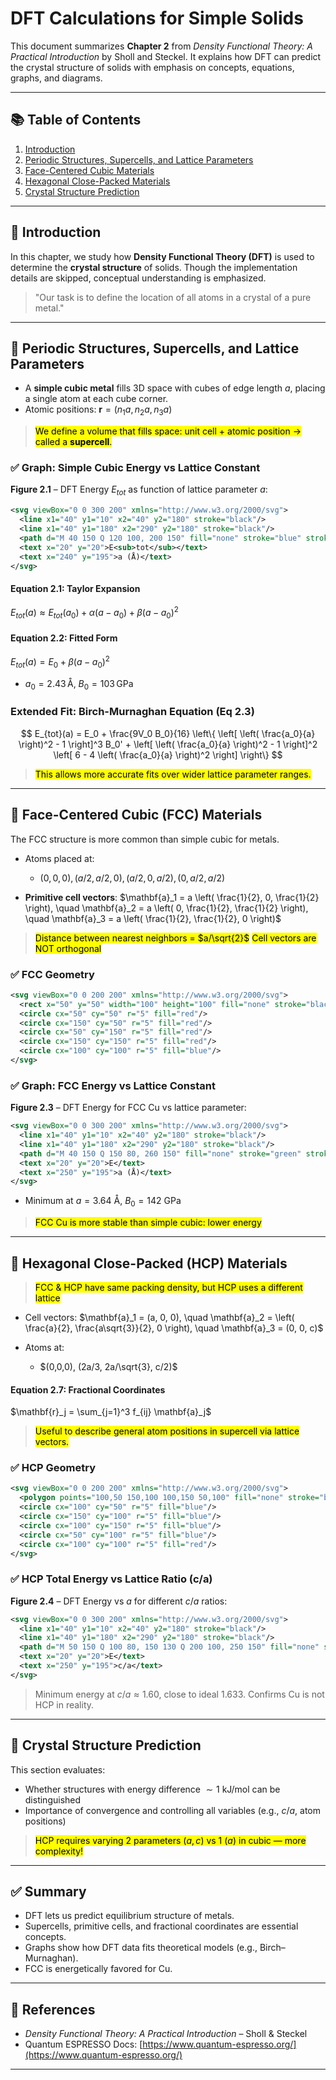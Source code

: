 # DFT Calculations for Simple Solids

This document summarizes **Chapter 2** from *Density Functional Theory: A Practical Introduction* by Sholl and Steckel. It explains how DFT can predict the crystal structure of solids with emphasis on concepts, equations, graphs, and diagrams.

---

## 📚 Table of Contents

1. [Introduction](#introduction)
2. [Periodic Structures, Supercells, and Lattice Parameters](#periodic-structures-supercells-and-lattice-parameters)
3. [Face-Centered Cubic Materials](#face-centered-cubic-materials)
4. [Hexagonal Close-Packed Materials](#hexagonal-close-packed-materials)
5. [Crystal Structure Prediction](#crystal-structure-prediction)

---

## 🔹 Introduction

In this chapter, we study how **Density Functional Theory (DFT)** is used to determine the **crystal structure** of solids. Though the implementation details are skipped, conceptual understanding is emphasized.

> "Our task is to define the location of all atoms in a crystal of a pure metal."

---

## 🔹 Periodic Structures, Supercells, and Lattice Parameters

* A **simple cubic metal** fills 3D space with cubes of edge length $a$, placing a single atom at each cube corner.
* Atomic positions: $\mathbf{r} = (n_1 a, n_2 a, n_3 a)$

> <mark>We define a volume that fills space: unit cell + atomic position → called a **supercell**.</mark>

### ✅ Graph: Simple Cubic Energy vs Lattice Constant

**Figure 2.1** – DFT Energy $E_{tot}$ as function of lattice parameter $a$:

```svg
<svg viewBox="0 0 300 200" xmlns="http://www.w3.org/2000/svg">
  <line x1="40" y1="10" x2="40" y2="180" stroke="black"/>
  <line x1="40" y1="180" x2="290" y2="180" stroke="black"/>
  <path d="M 40 150 Q 120 100, 200 150" fill="none" stroke="blue" stroke-width="2"/>
  <text x="20" y="20">E<sub>tot</sub></text>
  <text x="240" y="195">a (Å)</text>
</svg>
```

#### Equation 2.1: Taylor Expansion

$E_{tot}(a) \approx E_{tot}(a_0) + \alpha(a - a_0) + \beta(a - a_0)^2$

#### Equation 2.2: Fitted Form

$E_{tot}(a) = E_0 + \beta (a - a_0)^2$

* $a_0 = 2.43 \, \text{Å}$, $B_0 = 103 \, \text{GPa}$

### Extended Fit: Birch-Murnaghan Equation (Eq 2.3)

$$
E_{tot}(a) = E_0 + \frac{9V_0 B_0}{16} \left\{ \left[ \left( \frac{a_0}{a} \right)^2 - 1 \right]^3 B_0' + \left[ \left( \frac{a_0}{a} \right)^2 - 1 \right]^2 \left[ 6 - 4 \left( \frac{a_0}{a} \right)^2 \right] \right\}
$$

> <mark>This allows more accurate fits over wider lattice parameter ranges.</mark>

---

## 🔹 Face-Centered Cubic (FCC) Materials

The FCC structure is more common than simple cubic for metals.

* Atoms placed at:

  * $(0,0,0), (a/2,a/2,0), (a/2,0,a/2), (0,a/2,a/2)$
* **Primitive cell vectors**:
  $\mathbf{a}_1 = a \left( \frac{1}{2}, 0, \frac{1}{2} \right), \quad \mathbf{a}_2 = a \left( 0, \frac{1}{2}, \frac{1}{2} \right), \quad \mathbf{a}_3 = a \left( \frac{1}{2}, \frac{1}{2}, 0 \right)$

> <mark>Distance between nearest neighbors = $a/\sqrt{2}$</mark> <mark>Cell vectors are NOT orthogonal</mark>

### ✅ FCC Geometry

```svg
<svg viewBox="0 0 200 200" xmlns="http://www.w3.org/2000/svg">
  <rect x="50" y="50" width="100" height="100" fill="none" stroke="black"/>
  <circle cx="50" cy="50" r="5" fill="red"/>
  <circle cx="150" cy="50" r="5" fill="red"/>
  <circle cx="50" cy="150" r="5" fill="red"/>
  <circle cx="150" cy="150" r="5" fill="red"/>
  <circle cx="100" cy="100" r="5" fill="blue"/>
</svg>
```

### ✅ Graph: FCC Energy vs Lattice Constant

**Figure 2.3** – DFT Energy for FCC Cu vs lattice parameter:

```svg
<svg viewBox="0 0 300 200" xmlns="http://www.w3.org/2000/svg">
  <line x1="40" y1="10" x2="40" y2="180" stroke="black"/>
  <line x1="40" y1="180" x2="290" y2="180" stroke="black"/>
  <path d="M 40 150 Q 150 80, 260 150" fill="none" stroke="green" stroke-width="2"/>
  <text x="20" y="20">E</text>
  <text x="250" y="195">a (Å)</text>
</svg>
```

* Minimum at $a = 3.64 \text{ Å}$, $B_0 = 142 \text{ GPa}$

> <mark>FCC Cu is more stable than simple cubic: lower energy</mark>

---

## 🔹 Hexagonal Close-Packed (HCP) Materials

> <mark>FCC & HCP have same packing density, but HCP uses a different lattice</mark>

* Cell vectors:
  $\mathbf{a}_1 = (a, 0, 0), \quad \mathbf{a}_2 = \left( \frac{a}{2}, \frac{a\sqrt{3}}{2}, 0 \right), \quad \mathbf{a}_3 = (0, 0, c)$
* Atoms at:

  * $(0,0,0), (2a/3, 2a/\sqrt{3}, c/2)$

#### Equation 2.7: Fractional Coordinates

$\mathbf{r}_j = \sum_{j=1}^3 f_{ij} \mathbf{a}_j$

> <mark>Useful to describe general atom positions in supercell via lattice vectors.</mark>

### ✅ HCP Geometry

```svg
<svg viewBox="0 0 200 200" xmlns="http://www.w3.org/2000/svg">
  <polygon points="100,50 150,100 100,150 50,100" fill="none" stroke="black"/>
  <circle cx="100" cy="50" r="5" fill="blue"/>
  <circle cx="150" cy="100" r="5" fill="blue"/>
  <circle cx="100" cy="150" r="5" fill="blue"/>
  <circle cx="50" cy="100" r="5" fill="blue"/>
  <circle cx="100" cy="100" r="5" fill="red"/>
</svg>
```

### ✅ HCP Total Energy vs Lattice Ratio (c/a)

**Figure 2.4** – DFT Energy vs $a$ for different $c/a$ ratios:

```svg
<svg viewBox="0 0 300 200" xmlns="http://www.w3.org/2000/svg">
  <line x1="40" y1="10" x2="40" y2="180" stroke="black"/>
  <line x1="40" y1="180" x2="290" y2="180" stroke="black"/>
  <path d="M 50 150 Q 100 80, 150 130 Q 200 100, 250 150" fill="none" stroke="purple" stroke-width="2"/>
  <text x="20" y="20">E</text>
  <text x="250" y="195">c/a</text>
</svg>
```

> Minimum energy at $c/a \approx 1.60$, close to ideal $1.633$. Confirms Cu is not HCP in reality.

---

## 🔹 Crystal Structure Prediction

This section evaluates:

* Whether structures with energy difference $\sim 1 \text{ kJ/mol}$ can be distinguished
* Importance of convergence and controlling all variables (e.g., $c/a$, atom positions)

> <mark>HCP requires varying 2 parameters ($a, c$) vs 1 ($a$) in cubic — more complexity!</mark>

---

## ✅ Summary

* DFT lets us predict equilibrium structure of metals.
* Supercells, primitive cells, and fractional coordinates are essential concepts.
* Graphs show how DFT data fits theoretical models (e.g., Birch–Murnaghan).
* FCC is energetically favored for Cu.

---

## 📌 References

* *Density Functional Theory: A Practical Introduction* – Sholl & Steckel
* Quantum ESPRESSO Docs: [https://www.quantum-espresso.org/](https://www.quantum-espresso.org/)

---
